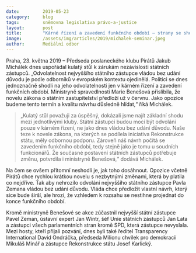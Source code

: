 ```yaml
---
date:         2019-05-23
category:     blog
tags:         sněmovna legislativa právo-a-justice
layout:       post
title:        "Kárné řízení a zavedení funkčního období – strany se shodly na posílení nezávislosti státních zástupců, Benešová předloží novelu v červnu"
image:        /assets/img/articles/2019/michalek-seminar.jpeg
author:       Mediální odbor
---
```


Praha, 23. května 2019 – Předseda poslaneckého klubu Pirátů Jakub Michálek dnes uspořádal kulatý stůl k zárukám nezávislosti státních zástupců. „Odvolatelnost nejvyššího státního zástupce vládou bez udání důvodu je podle odborníků v evropském kontextu ojedinělá. Politici se dnes jednoznačně shodli na jeho odvolatelnosti jen v kárném řízení a zavedení funkčních období. Ministryně spravedlnosti Marie Benešová přislíbila, že novelu zákona o státním zastupitelství předloží už v červnu. Jako opozice budeme tento termín a kvalitu návrhu důsledně hlídat,“ říká Michálek.

> „Kulatý stůl považuji za úspěšný, dokázali jsme najít základní shodu mezi jednotlivými kluby. Státní zástupci budou moci být odvoláni pouze v kárném řízení, ne jako dnes vládou bez udání důvodu. Naše teze k novele zákona, na kterých se podílela iniciativa Rekonstrukce státu, měly odbornou podporu. Zároveň náš návrh počítá se zavedením funkčního období, tedy stejně jako je tomu u soudních funkcionářů. Že současné postavení státních zástupců potřebuje změnu, potvrdila i ministryně Benešová,“ dodává Michálek.

Na čem se ovšem přítomní neshodli je, jak toho dosáhnout. Opozice včetně Pirátů chce rychlou krátkou novelu s nezbytnými změnami, která by platila co nejdříve. Tak aby nehrozilo odvolání nejvyššího státního zástupce Pavla Zemana vládou bez udání důvodu. Vláda chce předložit vlastní návrh, který sice bude širší, ale hrozí, že vzhledem k rozsahu se nestihne projednat do konce funkčního období.

Kromě ministryně Benešové se akce zúčastnil nejvyšší státní zástupce Pavel Zeman, ústavní expert Jan Wintr, šéf Unie státních zástupců Jan Lata a zástupci všech parlamentních stran kromě SPD, která zástupce nevyslala. Mezi hosty, kteří přijali pozvání, dnes byli také ředitel Transparency International David Ondráčka, předseda Milionu chvilek pro demokracii Mikuláš Minář a zástupce Rekonstrukce státu Josef Karlický. 
